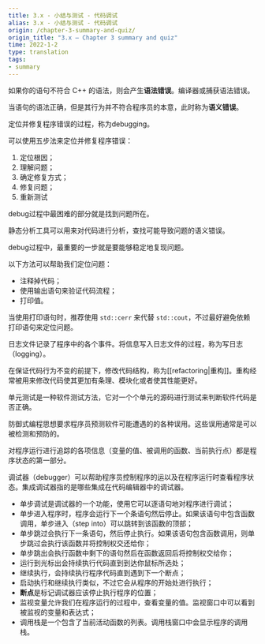 ```yaml
---
title: 3.x - 小结与测试 - 代码调试
alias: 3.x - 小结与测试 - 代码调试
origin: /chapter-3-summary-and-quiz/
origin_title: "3.x — Chapter 3 summary and quiz"
time: 2022-1-2
type: translation
tags:
- summary
---
```



如果你的语句不符合 C++ 的语法，则会产生**语法错误**。编译器或捕获语法错误。

当语句的语法正确，但是其行为并不符合程序员的本意，此时称为**语义错误**。

定位并修复程序错误的过程，称为debugging。

可以使用五步法来定位并修复程序错误：

1.  定位根因；
2.  理解问题；
3.  确定修复方式；
4.  修复问题；
5.  重新测试

debug过程中最困难的部分就是找到问题所在。

静态分析工具可以用来对代码进行分析，查找可能导致问题的语义错误。

debug过程中，最重要的一步就是要能够稳定地复现问题。

以下方法可以帮助我们定位问题：

-  注释掉代码；
-  使用输出语句来验证代码流程；
-   打印值。

当使用打印语句时，推荐使用 `std::cerr` 来代替 `std::cout`，不过最好避免依赖打印语句来定位问题。

日志文件记录了程序中的各个事件。将信息写入日志文件的过程，称为写日志（logging）。

在保证代码行为不变的前提下，修改代码结构，称为[[refactoring|重构]]。重构经常被用来修改代码使其更加有条理、模块化或者使其性能更好。

单元测试是一种软件测试方法，它对一个个单元的源码进行测试来判断软件代码是否正确。

防御式编程思想要求程序员预测软件可能遭遇的的各种误用。这些误用通常是可以被检测和预防的。

对程序运行进行追踪的各项信息（变量的值、被调用的函数、当前执行点）都是程序状态的第一部分。

调试器（debugger）可以帮助程序员控制程序的运以及在程序运行时查看程序状态。集成调试器指的是哪些集成在代码编辑器中的调试器。
- 单步调试是调试器的一个功能，使用它可以逐语句地对程序进行调试；
- 单步进入程序时，程序会运行下一个条语句然后停止。如果该语句中包含函数调用，单步进入（step into）可以跳转到该函数的顶部；
- 单步跳过会执行下一条语句，然后停止执行。如果该语句包含函数调用，则单步跳过会执行该函数并将控制权交还给你；
- 单步跳出会执行函数中剩下的语句然后在函数返回后将控制权交给你；
- 运行到光标出会持续执行代码直到到达你鼠标所选处；
- 继续执行，会持续执行程序代码直到遇到下一个断点；
- 启动执行和继续执行类似，不过它会从程序的开始处进行执行；
- **断点**是标记调试器应该停止执行程序的位置；
- 监视变量允许我们在程序运行的过程中，查看变量的值。监视窗口中可以看到被监视的变量和表达式；
- 调用栈是一个包含了当前活动函数的列表。调用栈窗口中会显示程序的调用栈。